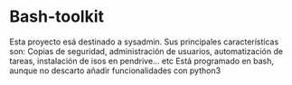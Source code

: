 # Bash-toolkit
Esta proyecto esá destinado a sysadmin.
Sus principales características son: Copias de seguridad, administración de usuarios, automatización de tareas, instalación de isos en pendrive... etc
Está programado en bash, aunque no descarto añadir funcionalidades con python3
